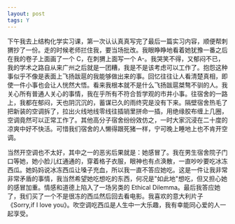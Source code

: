 ```yaml
---
layout: post
tags: Y
---
```


下午我去上结构化学实习课，第一次认认真真写完了最后一篇实习内容，顺便帮刺猬抄了一份。走的时候老师拦住我，要当场批改。我眼睁睁地看着她犹豫一番之后在我的卷子上面画了一个 C，在刺猬上面写一个 A-。我哭笑不得，又郁闷不已，我的学术之路自从来广州之后就是一团糟，我是不是该考虑可以工作了。抱怨这种事似乎不像是表面上飞扬跋扈的我能够做出来的事。回忆往往让人看清楚真相，即使一件小事也会让人恍然大悟。看来我根本就不是什么飞扬跋扈桀骜不驯的人。我关心所有普通人关心的事情，我在乎所有不符合哲学观的市井小事。往宿舍的一路上，我都在郁闷，天也阴沉沉的，蓄谋已久的雨终究是没有下来。隔壁宿舍热毛了把新装的空调拆了，拉出火线地线零线往插销里拼命一插，用绝缘胶布缠上几圈，空调竟然可以正常工作了。其他高分子宿舍纷纷效仿之，一时大家沉浸在二十度的凉爽中好不快活。可惜我们宿舍的人懒得跟死猪一样，宁可晚上睡地上也不肯开空调。

当然开空调也不太好，其中之一的恶劣后果就是：她感冒了。我在男生宿舍院子门口等她，她小脸儿红通通的，穿着格子衣服，眼神也有点涣散，一直吵吵要吃冰冻西瓜。她妈妈说冰冻西瓜让嗓子充血，所以我一直不答应她吃。这是一件让我非常非常矛盾的事情，我当然希望她吃想吃的东西，何况是"如此地"想吃，但又担心她的感冒加重。情感和道德上陷入了一场另类的 Ethical Dilemma。最后我答应她了，我们买了一个不是很冻的西瓜然后回去看电影。我喜欢的意大利片子《Sorry,if I love you》。吹空调吃西瓜是人生中一大乐趣，我有幸能同心爱的人一起享受。
